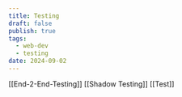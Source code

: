 ```yaml
---
title: Testing
draft: false
publish: true
tags:
  - web-dev
  - testing
date: 2024-09-02
---
```

[[End-2-End-Testing]]
[[Shadow Testing]]
[[Test]]